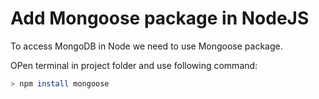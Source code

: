 # Add Mongoose package in NodeJS

To access MongoDB in Node we need to use Mongoose package.

OPen terminal in project folder and use following command:

```bash
> npm install mongoose
```
